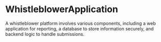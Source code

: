 # WhistleblowerApplication
A whistleblower platform involves various components, including a web application for reporting, a database to store information securely, and backend logic to handle submissions.

